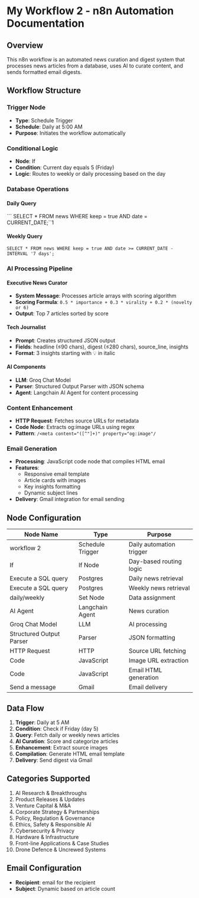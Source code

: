 # My Workflow 2 - n8n Automation Documentation

## Overview
This n8n workflow is an automated news curation and digest system that processes news articles from a database, uses AI to curate content, and sends formatted email digests.

## Workflow Structure

### Trigger Node
- **Type**: Schedule Trigger
- **Schedule**: Daily at 5:00 AM
- **Purpose**: Initiates the workflow automatically

### Conditional Logic
- **Node**: If
- **Condition**: Current day equals 5 (Friday)
- **Logic**: Routes to weekly or daily processing based on the day

### Database Operations

#### Daily Query
``` SELECT * FROM news WHERE keep = true AND date = CURRENT_DATE;``1


#### Weekly Query  
```SELECT * FROM news WHERE keep = true AND date >= CURRENT_DATE - INTERVAL '7 days';```


### AI Processing Pipeline

#### Executive News Curator
- **System Message**: Processes article arrays with scoring algorithm
- **Scoring Formula**: `0.5 * importance + 0.3 * virality + 0.2 * (novelty or 6)`
- **Output**: Top 7 articles sorted by score

#### Tech Journalist
- **Prompt**: Creates structured JSON output
- **Fields**: headline (≤90 chars), digest (≤280 chars), source_line, insights
- **Format**: 3 insights starting with 💡 in italic

#### AI Components
- **LLM**: Groq Chat Model
- **Parser**: Structured Output Parser with JSON schema
- **Agent**: Langchain AI Agent for content processing

### Content Enhancement
- **HTTP Request**: Fetches source URLs for metadata
- **Code Node**: Extracts og:image URLs using regex
- **Pattern**: `/<meta content="([^"]+)" property="og:image"/`

### Email Generation
- **Processing**: JavaScript code node that compiles HTML email
- **Features**: 
  - Responsive email template
  - Article cards with images
  - Key insights formatting
  - Dynamic subject lines
- **Delivery**: Gmail integration for email sending

## Node Configuration

| Node Name | Type | Purpose |
|-----------|------|---------|
| workflow 2 | Schedule Trigger | Daily automation trigger |
| If | If Node | Day-based routing logic |
| Execute a SQL query | Postgres | Daily news retrieval |
| Execute a SQL query | Postgres | Weekly news retrieval |
| daily/weekly | Set Node | Data assignment |
| AI Agent | Langchain Agent | News curation |
| Groq Chat Model | LLM | AI processing |
| Structured Output Parser | Parser | JSON formatting |
| HTTP Request | HTTP | Source URL fetching |
| Code | JavaScript | Image URL extraction |
| Code | JavaScript | Email HTML generation |
| Send a message | Gmail | Email delivery |

## Data Flow
1. **Trigger**: Daily at 5 AM
2. **Condition**: Check if Friday (day 5)
3. **Query**: Fetch daily or weekly news articles
4. **AI Curation**: Score and categorize articles
5. **Enhancement**: Extract source images
6. **Compilation**: Generate HTML email template
7. **Delivery**: Send digest via Gmail

## Categories Supported
1. AI Research & Breakthroughs
2. Product Releases & Updates
3. Venture Capital & M&A
4. Corporate Strategy & Partnerships
5. Policy, Regulation & Governance
6. Ethics, Safety & Responsible AI
7. Cybersecurity & Privacy
8. Hardware & Infrastructure
9. Front-line Applications & Case Studies
10. Drone Defence & Uncrewed Systems

## Email Configuration
- **Recipient**: email for the recipient
- **Subject**: Dynamic based on article count

